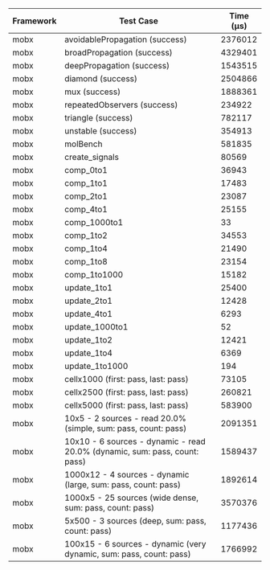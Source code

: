| Framework | Test Case | Time (μs) |
| --- | --- | --- |
| mobx | avoidablePropagation (success) | 2376012 |
| mobx | broadPropagation (success) | 4329401 |
| mobx | deepPropagation (success) | 1543515 |
| mobx | diamond (success) | 2504866 |
| mobx | mux (success) | 1888361 |
| mobx | repeatedObservers (success) | 234922 |
| mobx | triangle (success) | 782117 |
| mobx | unstable (success) | 354913 |
| mobx | molBench | 581835 |
| mobx | create_signals | 80569 |
| mobx | comp_0to1 | 36943 |
| mobx | comp_1to1 | 17483 |
| mobx | comp_2to1 | 23087 |
| mobx | comp_4to1 | 25155 |
| mobx | comp_1000to1 | 33 |
| mobx | comp_1to2 | 34553 |
| mobx | comp_1to4 | 21490 |
| mobx | comp_1to8 | 23154 |
| mobx | comp_1to1000 | 15182 |
| mobx | update_1to1 | 25400 |
| mobx | update_2to1 | 12428 |
| mobx | update_4to1 | 6293 |
| mobx | update_1000to1 | 52 |
| mobx | update_1to2 | 12421 |
| mobx | update_1to4 | 6369 |
| mobx | update_1to1000 | 194 |
| mobx | cellx1000 (first: pass, last: pass) | 73105 |
| mobx | cellx2500 (first: pass, last: pass) | 260821 |
| mobx | cellx5000 (first: pass, last: pass) | 583900 |
| mobx | 10x5 - 2 sources - read 20.0% (simple, sum: pass, count: pass) | 2091351 |
| mobx | 10x10 - 6 sources - dynamic - read 20.0% (dynamic, sum: pass, count: pass) | 1589437 |
| mobx | 1000x12 - 4 sources - dynamic (large, sum: pass, count: pass) | 1892614 |
| mobx | 1000x5 - 25 sources (wide dense, sum: pass, count: pass) | 3570376 |
| mobx | 5x500 - 3 sources (deep, sum: pass, count: pass) | 1177436 |
| mobx | 100x15 - 6 sources - dynamic (very dynamic, sum: pass, count: pass) | 1766992 |
